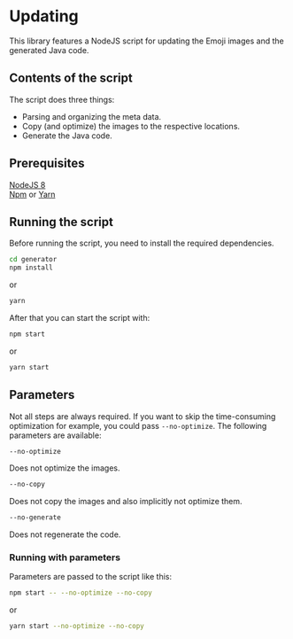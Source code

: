 # Updating

This library features a NodeJS script for updating the Emoji images and the generated Java code.

## Contents of the script

The script does three things:

- Parsing and organizing the meta data.
- Copy (and optimize) the images to the respective locations.
- Generate the Java code.

## Prerequisites

[NodeJS 8](https://nodejs.org)<br>
[Npm](https://www.npmjs.com/) or [Yarn](https://yarnpkg.com/)

## Running the script

Before running the script, you need to install the required dependencies.

```bash
cd generator
npm install
```

or

```bash
yarn
```

After that you can start the script with:

```bash
npm start
```

or

```bash
yarn start
```

## Parameters

Not all steps are always required. If you want to skip the time-consuming optimization for example, you could pass `--no-optimize`. The following parameters are available:

```bash
--no-optimize
```

Does not optimize the images.

```bash
--no-copy
```

Does not copy the images and also implicitly not optimize them.

```bash
--no-generate
```

Does not regenerate the code.

### Running with parameters

Parameters are passed to the script like this:

```bash
npm start -- --no-optimize --no-copy
```

or

```bash
yarn start --no-optimize --no-copy
```
